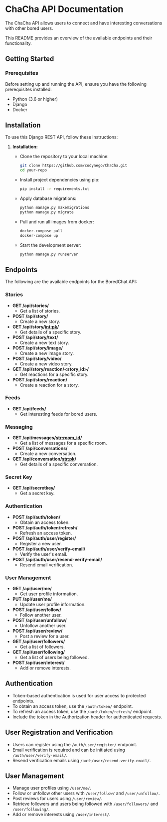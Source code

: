 # ChaCha API Documentation

The ChaCha API allows users to connect and have interesting conversations with other bored users. 

This README provides an overview of the available endpoints and their functionality.


## Getting Started

### Prerequisites

Before setting up and running the API, ensure you have the following prerequisites installed:

- Python (3.6 or higher)
- Django
- Docker

## Installation

To use this Django REST API, follow these instructions:

1. **Installation:**
   - Clone the repository to your local machine:
     ```bash
     git clone https://github.com/codynego/ChaCha.git
     cd your-repo
     ```

   - Install project dependencies using pip:
     ```bash
     pip install -r requirements.txt
     ```

   - Apply database migrations:
     ```bash
     python manage.py makemigrations
     python manage.py migrate
     ```

   - Pull and run all images from docker:
     ```bash
     docker-compose pull
     docker-compose up
     ```
   - Start the development server:
     ```bash
     python manage.py runserver
     ```


## Endpoints

The following are the available endpoints for the BoredChat API:

### Stories

- **GET /api/stories/**
  - Get a list of stories.
- **POST /api/story/**
  - Create a new story.
- **GET /api/story/<int:pk>/**
  - Get details of a specific story.
- **POST /api/story/text/**
  - Create a new text story.
- **POST /api/story/image/**
  - Create a new image story.
- **POST /api/story/video/**
  - Create a new video story.
- **GET /api/story/reaction/<story_id>/**
  - Get reactions for a specific story.
- **POST /api/story/reaction/**
  - Create a reaction for a story.

### Feeds

- **GET /api/feeds/**
  - Get interesting feeds for bored users.

### Messaging

- **GET /api/messages/<str:room_id>/**
  - Get a list of messages for a specific room.
- **POST /api/conversations/**
  - Create a new conversation.
- **GET /api/conversation/<str:pk>/**
  - Get details of a specific conversation.

### Secret Key

- **GET /api/secretkey/**
  - Get a secret key.

### Authentication

- **POST /api/auth/token/**
  - Obtain an access token.
- **POST /api/auth/token/refresh/**
  - Refresh an access token.
- **POST /api/auth/user/register/**
  - Register a new user.
- **POST /api/auth/user/verify-email/**
  - Verify the user's email.
- **POST /api/auth/user/resend-verify-email/**
  - Resend email verification.

### User Management

- **GET /api/user/me/**
  - Get user profile information.
- **PUT /api/user/me/**
  - Update user profile information.
- **POST /api/user/follow/**
  - Follow another user.
- **POST /api/user/unfollow/**
  - Unfollow another user.
- **POST /api/user/review/**
  - Post a review for a user.
- **GET /api/user/followers/**
  - Get a list of followers.
- **GET /api/user/following/**
  - Get a list of users being followed.
- **POST /api/user/interest/**
  - Add or remove interests.

## Authentication

- Token-based authentication is used for user access to protected endpoints.
- To obtain an access token, use the `/auth/token/` endpoint.
- To refresh an access token, use the `/auth/token/refresh/` endpoint.
- Include the token in the Authorization header for authenticated requests.

## User Registration and Verification

- Users can register using the `/auth/user/register/` endpoint.
- Email verification is required and can be initiated using `/auth/user/verify-email/`.
- Resend verification emails using `/auth/user/resend-verify-email/`.

## User Management

- Manage user profiles using `/user/me/`.
- Follow or unfollow other users with `/user/follow/` and `/user/unfollow/`.
- Post reviews for users using `/user/review/`.
- Retrieve followers and users being followed with `/user/followers/` and `/user/following/`.
- Add or remove interests using `/user/interest/`.
